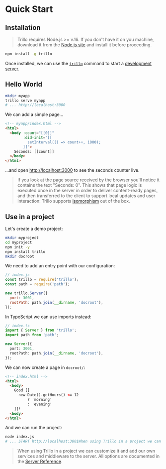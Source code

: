 # Quick Start

## Installation

> Trillo requires Node.js >= v.16. If you don't have it on you machine, download it from the [Node.js site](https://nodejs.org/en) and install it before proceeding.

```sh
npm install -g trillo
```

Once installed, we can use the [`trillo`](https://github.com/reflectjs/reflectjs-doc/blob/main/markdown/reference/cli/README.md) command to start a [development server](https://github.com/reflectjs/reflectjs-doc/blob/main/markdown/reference/server/README.md).

## Hello World

```sh
mkdir myapp
trillo serve myapp
# ... http://localhost:3000
```

We can add a simple page...

```html
<!-- myapp/index.html -->
<html>
  <body :count="[[0]]"
        :did-init="[[
          setInterval(() => count++, 1000);
        ]]">
    Seconds: [[count]]
  </body>
</html>
```

...and open [http://localhost:3000](http://localhost:3000/) to see the seconds counter live.

> If you look at the page source received by the browser you'll notice it contains the text "Seconds: 0". This shows that page logic is executed once in the server in order to deliver content-ready pages, and then transferred to the client to support local updates and user interaction: Trillo supports [isomorphism](https://en.wikipedia.org/wiki/Isomorphic\_JavaScript) out of the box.

## Use in a project

Let's create a demo project:

```sh
mkdir myproject
cd myproject
npm init -y
npm install trillo
mkdir docroot
```

We need to add an entry point with our configuration:

```js
// index.js
const trillo = require('trillo');
const path = require('path');

new trillo.Server({
  port: 3001,
  rootPath: path.join(__dirname, 'docroot'),
});
```

In TypeScript we can use imports instead:

```ts
// index.ts
import { Server } from 'trillo';
import path from 'path';

new Server({
  port: 3001,
  rootPath: path.join(__dirname, 'docroot'),
});
```

We can now create a page in `docroot/`:

```html
<!-- index.html -->
<html>
  <body>
    Good [[
      new Date().getHours() <= 12
          ? 'morning'
          : 'evening'
    ]]!
  <body>
</html>
```

And we can run the project:

```sh
node index.js
# ... START http://localhost:3001When using Trillo in a project we can customize it and add our own services and middleware to the server. All options are documented in the .
```

> When using Trillo in a project we can customize it and add our own services and middleware to the server. All options are documented in the [Server Reference](https://github.com/reflectjs/reflectjs-doc/blob/main/markdown/reference/server/README.md).
